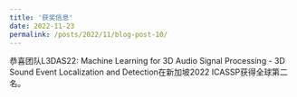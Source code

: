 ```yaml
---
title: '获奖信息'
date: 2022-11-23
permalink: /posts/2022/11/blog-post-10/
---
```


 恭喜团队L3DAS22: Machine Learning for 3D Audio Signal Processing - 3D Sound Event Localization and Detection在新加坡2022 ICASSP获得全球第二名。  
